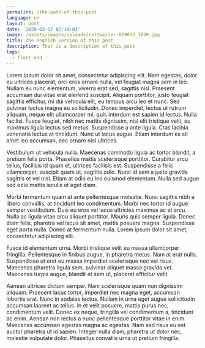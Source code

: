 ```yaml
---
permalink: /the-path-of-this-post
language: en
layout: post
date: '2020-03-17 07:14:03'
image: /assets/images/uploads/rottweiler-869013_1920.jpg
title: The english version of this post
description: That is a description of this post
tags:
  - front-end
---
```

Lorem ipsum dolor sit amet, consectetur adipiscing elit. Nam egestas, dolor eu ultrices placerat, orci eros ornare nulla, vel feugiat magna sem in leo. Nullam eu nunc elementum, viverra erat sed, sagittis nisl. Praesent accumsan dui vitae erat eleifend suscipit. Aliquam porttitor, justo feugiat sagittis efficitur, mi dui vehicula elit, eu tempus arcu leo et nunc. Sed pulvinar luctus magna eu sollicitudin. Donec imperdiet, lectus ut rutrum aliquam, neque elit ullamcorper mi, quis interdum est sapien id lectus. Nulla facilisi. Fusce feugiat, nibh nec mattis dignissim, nisl elit tristique velit, eu maximus ligula lectus sed metus. Suspendisse a ante ligula. Cras lacinia venenatis lectus at tincidunt. Nunc ut lacus augue. Etiam interdum ex sit amet leo accumsan, nec ornare nisl ultrices.

Vestibulum ut vehicula nulla. Maecenas commodo ligula ac tortor blandit, a pretium felis porta. Phasellus mattis scelerisque porttitor. Curabitur arcu tellus, facilisis id quam et, ultrices facilisis est. Suspendisse a felis ullamcorper, suscipit quam ut, sagittis odio. Nunc id sem a justo gravida sagittis et vel nisl. Etiam at odio eu leo euismod elementum. Nulla sed augue sed odio mattis iaculis et eget diam.

Morbi fermentum quam at ante pellentesque molestie. Nunc sagittis nibh a libero convallis, at tincidunt leo condimentum. Morbi nec tortor id augue semper vestibulum. Duis eu eros vel lacus ultricies maximus ac et arcu. Nulla ac ligula vitae arcu aliquet porttitor. Mauris quis semper ligula. Donec diam felis, pharetra vel lacus sit amet, mattis posuere magna. Suspendisse eget porta nulla. Donec at fermentum nulla. Lorem ipsum dolor sit amet, consectetur adipiscing elit.

Fusce id elementum urna. Morbi tristique velit eu massa ullamcorper fringilla. Pellentesque in finibus augue, in pharetra metus. Nam at erat nulla. Suspendisse ut erat eu massa imperdiet scelerisque nec vel risus. Maecenas pharetra ligula sem, pulvinar aliquet massa gravida vel. Maecenas turpis augue, blandit et sem ut, placerat efficitur velit.

Aenean ultrices dictum semper. Nam scelerisque quam non dignissim aliquam. Praesent lacus tortor, imperdiet nec magna eget, accumsan lobortis erat. Nunc in sodales lectus. Nullam in urna eget augue sollicitudin accumsan laoreet ac tellus. In et velit posuere, mattis purus nec, condimentum velit. Donec ex neque, fringilla vel condimentum a, tincidunt ac enim. Aenean non lectus a nunc pellentesque porttitor vitae in enim. Maecenas accumsan egestas magna ac egestas. Nam sed risus eu est auctor pharetra ut id sapien. Integer nulla diam, pharetra ut dolor nec, molestie vulputate dolor. Phasellus convallis urna ut pretium fringilla.